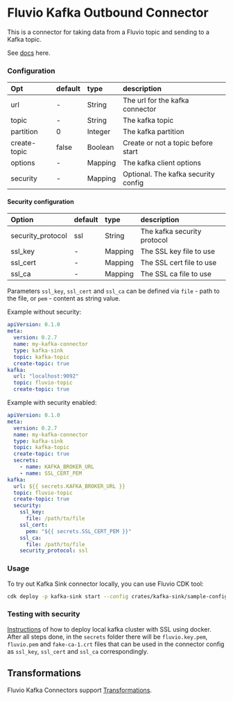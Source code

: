 # Fluvio Kafka Outbound Connector

This is a connector for taking data from a Fluvio topic and sending to a Kafka topic.

See [docs](https://www.fluvio.io/connectors/outbound/kafka/) here.

### Configuration

| Opt            | default               | type     | description                            |
| :---           | :---                  | :---     | :----                                  |
| url            | -                     | String   | The url for the kafka connector        |
| topic          | -                     | String   | The kafka topic                        |
| partition      | 0                     | Integer  | The kafka partition                    |
| create-topic   | false                 | Boolean  | Create or not a topic before start     |
| options        | -                     | Mapping  | The kafka client options               |
| security       | -                     | Mapping  | Optional. The kafka security config    |

#### Security configuration
| Option               | default  | type     | description                            |
| :---                 | :---     | :---     | :----                                  |
| security_protocol    | ssl      | String   | The kafka security protocol            |
| ssl_key              | -        | Mapping  | The SSL key file to use                |
| ssl_cert             | -        | Mapping  | The SSL cert file to use               |
| ssl_ca               | -        | Mapping  | The SSL ca file to use                 |

Parameters `ssl_key`, `ssl_cert` and `ssl_ca` can be defined via `file` - path to the file, or `pem` - content as string value.

Example without security:
```yaml
apiVersion: 0.1.0
meta:
  version: 0.2.7
  name: my-kafka-connector
  type: kafka-sink
  topic: kafka-topic
  create-topic: true
kafka:
  url: "localhost:9092"
  topic: fluvio-topic 
  create-topic: true
```

Example with security enabled:
```yaml
apiVersion: 0.1.0
meta:
  version: 0.2.7
  name: my-kafka-connector
  type: kafka-sink
  topic: kafka-topic
  create-topic: true
  secrets:
    - name: KAFKA_BROKER_URL
    - name: SSL_CERT_PEM
kafka:
  url: ${{ secrets.KAFKA_BROKER_URL }}
  topic: fluvio-topic 
  create-topic: true
  security:
    ssl_key:
      file: /path/to/file
    ssl_cert:
      pem: "${{ secrets.SSL_CERT_PEM }}"
    ssl_ca:
      file: /path/to/file
    security_protocol: ssl
```

### Usage
To try out Kafka Sink connector locally, you can use Fluvio CDK tool:

```bash
cdk deploy -p kafka-sink start --config crates/kafka-sink/sample-config.yaml
```

### Testing with security
[Instructions](https://github.com/galibey/kafka-docker-ssl) of how to deploy local kafka cluster with SSL using docker.
After all steps done, in the `secrets` folder there will be `fluvio.key.pem`, `fluvio.pem` and `fake-ca-1.crt` files that can be used
in the connector config as `ssl_key`, `ssl_cert` and `ssl_ca` correspondingly.

## Transformations
Fluvio Kafka Connectors support [Transformations](https://www.fluvio.io/docs/concepts/transformations-chain/).

